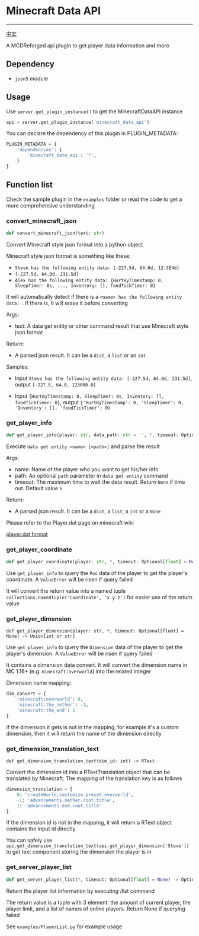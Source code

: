 # Minecraft Data API
-------------

[中文](https://github.com/MCDReforged/MinecraftDataAPI/blob/master/README_cn.md)

A MCDReforged api plugin to get player data information and more

## Dependency

- `json5` module

## Usage

Use `server.get_plugin_instance()` to get the MinecraftDataAPI instance

```python
api = server.get_plugin_instance('minecraft_data_api')
```

You can declare the dependency of this plugin in PLUGIN_METADATA:

```python
PLUGIN_METADATA = {
	'dependencies': {
		'minecraft_data_api': '*',
	}
}
```

## Function list

Check the sample plugin in the `examples` folder or read the code to get a more comprehensive understanding

### convert_minecraft_json

```python
def convert_minecraft_json(text: str)
```

Convert Minecraft style json format into a python object

Minecraft style json format is something like these:

- `Steve has the following entity data: [-227.5d, 64.0d, 12.3E4d]`
- `[-227.5d, 64.0d, 231.5d]`
- `Alex has the following entity data: {HurtByTimestamp: 0, SleepTimer: 0s, ..., Inventory: [], foodTickTimer: 0}`

It will automatically detect if there is a `<name> has the following entity data: `. If there is, it will erase it before converting

Args:
- text: A data get entity or other command result that use Minecraft style json format

Return:
- A parsed json result. It can be a `dict`, a `list` or an `int`

Samples:

- Input `Steve has the following entity data: [-227.5d, 64.0d, 231.5d]`, output `[-227.5, 64.0, 123000.0]`

- Input `{HurtByTimestamp: 0, SleepTimer: 0s, Inventory: [], foodTickTimer: 0}`, output `{'HurtByTimestamp': 0, 'SleepTimer': 0, 'Inventory': [], 'foodTickTimer': 0}`

### get_player_info

```python
def get_player_info(player: str, data_path: str = '', *, timeout: Optional[float] = None)
```

Execute `data get entity <name> [<path>]` and parse the result

Args:
- name: Name of the player who you want to get his/her info
- path: An optional `path` parameter in `data get entity` command
- timeout: The maximum time to wait the data result. Return `None` if time out. Default value `5`

Return:
- A parsed json result. It can be a `dict`, a `list`, a `int` or a `None`

Please refer to the Player.dat page on minecraft wiki

[player.dat format](https://minecraft.gamepedia.com/Player.dat_format)

### get_player_coordinate

```python
def get_player_coordinate(player: str, *, timeout: Optional[float] = None) -> Union[int or str]
```

Use `get_player_info` to query the `Pos` data of the player to get the player's coordinate. A `ValueError` will be risen if query failed

It will convert the return value into a named tuple `collections.namedtuple('Coordinate', 'x y z')` for easier use of the return value

### get_player_dimension

```
def get_player_dimension(player: str, *, timeout: Optional[float] = None) -> Union[int or str]
```

Use `get_player_info` to query the `Dimension` data of the player to get the player's dimension. A `ValueError` will be risen if query failed

It contains a dimension data convert. It will convert the dimension name in MC 1.16+ (e.g. `minecraft:overworld`) into the related integer

Dimension name mapping:

```python
dim_convert = {
    'minecraft:overworld': 0,
    'minecraft:the_nether': -1,
    'minecraft:the_end': 1
}
```

If the dimension it gets is not in the mapping, for example it's a custom dimension, then it will return the name of the dimension directly

### get_dimension_translation_text

```
def get_dimension_translation_text(dim_id: int) -> RText
```

Convert the dimension id into a RTextTranslation object that can be translated by Minecraft. The mapping of the translation key is as follows

```python
dimension_translation = {
    0: 'createWorld.customize.preset.overworld',
    -1: 'advancements.nether.root.title',
    1: 'advancements.end.root.title'
}
```

If the dimension id is not in the mapping, it will return a RText object contains the input id directly

You can safely use `api.get_dimension_translation_text(api.get_player_dimension('Steve'))` to get text component storing the dimension the player is in

### get_server_player_list

```python
def get_server_player_list(*, timeout: Optional[float] = None) -> Optional[Tuple[int, int, List[str]]]
```

Return the player list information by executing /list command

The return value is a tuple with 3 element: the amount of current player, the player limit, and a list of names of online players. Return None if querying failed

See `examples/PlayerList.py` for example usage
